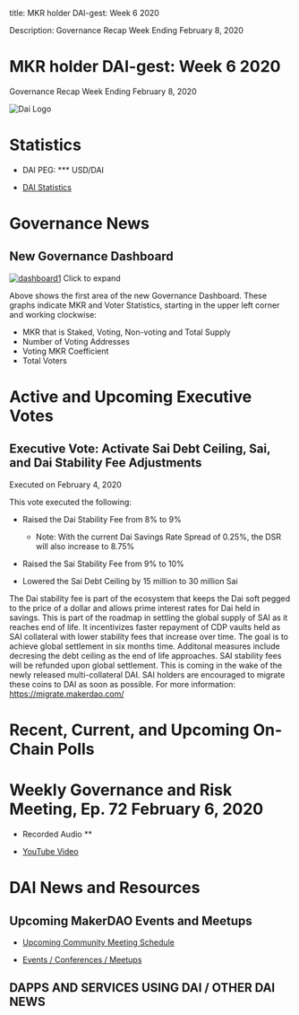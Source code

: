 title: MKR holder DAI-gest: Week 6 2020

Description:  Governance Recap Week Ending February 8, 2020

# MKR holder DAI-gest: Week 6 2020
Governance Recap Week Ending February 8, 2020

![Dai Logo](https://cdn-images-1.medium.com/max/800/1*6OgIwfhyTKd_MRRvQ1E0Vw.png)

# Statistics

* DAI PEG: *** USD/DAI 

* [DAI Statistics](https://daistats.com)

# Governance News

## New Governance Dashboard

<a href="https://ibb.co/S0QS6vX"><img src="https://i.ibb.co/S0QS6vX/dashboard1.png" alt="dashboard1" border="0"></a>
Click to expand

Above shows the first area of the new Governance Dashboard.  These graphs indicate MKR and Voter Statistics, starting in the upper left corner and working clockwise: 

* MKR that is Staked, Voting, Non-voting and Total Supply
* Number of Voting Addresses
* Voting MKR Coefficient
* Total Voters

# Active and Upcoming Executive Votes

## Executive Vote: Activate Sai Debt Ceiling, Sai, and Dai Stability Fee Adjustments
Executed on February 4, 2020

This vote executed the following:

* Raised the Dai Stability Fee from 8% to 9%

     * Note: With the current Dai Savings Rate Spread of 0.25%, the DSR will also increase to 8.75%

* Raised the Sai Stability Fee from 9% to 10%

* Lowered the Sai Debt Ceiling by 15 million to 30 million Sai

The Dai stability fee is part of the ecosystem that keeps the Dai soft pegged to the price of a dollar and allows prime interest rates for Dai held in savings.
This is part of the roadmap in settling the global supply of SAI as it reaches end of life. It incentivizes faster repayment of CDP vaults held as SAI collateral
with lower stability fees that increase over time. The goal is to achieve global settlement in six months time. Additonal measures include decresing the debt ceiling
as the end of life approaches. SAI stability fees will be refunded upon global settlement. This is coming in the wake of the newly released multi-collateral DAI. SAI holders are encouraged to migrate these coins to DAI as soon as possible. For more information: https://migrate.makerdao.com/

# Recent, Current, and Upcoming On-Chain Polls


# Weekly Governance and Risk Meeting, Ep. 72 February 6, 2020

* Recorded Audio **

* [YouTube Video](https://youtu.be/nzMwDpIWTCU)


# DAI News and Resources


## Upcoming MakerDAO Events and Meetups

* [Upcoming Community Meeting Schedule](https://medium.com/r/?url=https%3A%2F%2Fcalendar.google.com%2Fcalendar%2Fembed%3Fsrc%3Dmakerdao.com_3efhm2ghipksegl009ktniomdk%2540group.calendar.google.com%26ctz%3DAmerica%252FLos_Angeles)

* [Events / Conferences / Meetups](https://makerdao.com/en/events)

## **DAPPS AND SERVICES USING DAI / OTHER DAI NEWS**
